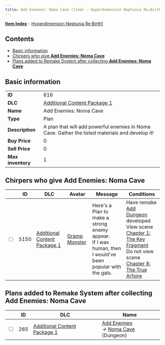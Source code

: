 ```yaml
---
title: Add Enemies: Noma Cave (Item) - Hyperdimension Neptunia Re;Birth1
---
```


[**Item Index**](/neptunia/rb1/item/index.html) - [Hyperdimension Neptunia Re;Birth1](/neptunia/rb1)

## Contents

- [Basic information](#basic-information)
- [Chirpers who give **Add Enemies: Noma Cave**](#chirpers-who-give-add-enemies-noma-cave)
- [Plans added to Remake System after collecting **Add Enemies: Noma Cave**](#plans-added-to-remake-system-after-collecting-add-enemies-noma-cave)
## Basic information

|   |   |
| -- | -- |
| **ID** | 616 |
| **DLC** | [Additional Content Package 1](/neptunia/rb1/dlc/10-pack1.html) |
| **Name** | Add Enemies: Noma Cave |
| **Type** | Plan |
| **Description** | A plan that will add powerful enemies in Noma Cave. Gather the listed materials and develop it! |
| **Buy Price** | 0 |
| **Sell Price** | 0 |
| **Max inventory** | 1 |


## Chirpers who give **Add Enemies: Noma Cave**

|    | ID | DLC | Avatar | Message | Conditions |
| -- | -- | --- | ------ | ------- | ---------- |
| <input type="checkbox" id="rb1-chirper-event-10-5150" class="trackbox" /> | 5150 | [Additional Content Package 1](/neptunia/rb1/dlc/10-pack1.html) | [Gramp Monster](/neptunia/rb1/undefined/1-243-gramp-monster.html) | Here's a Plan to make a strong enemy appear.<br />If I was human, then I would've been popular with the gals. | Have remake [Add Dungeon](/neptunia/rb1/remake/10-228-add-dungeon.html) developed<br />View scene [Chapter 1: The Key Fragment](/neptunia/rb1/scene/1-117-chapter-1-the-key-fragment.html)<br />Do not view scene [Chapter 8: The True Arfoire](/neptunia/rb1/scene/1-807-chapter-8-the-true-arfoire.html) |


## Plans added to Remake System after collecting **Add Enemies: Noma Cave**

|    | ID | DLC | Name |
| -- | -- | --- | ---- |
| <input type="checkbox" id="rb1-remake-10-265" class="trackbox" /> | 265 | [Additional Content Package 1](/neptunia/rb1/dlc/10-pack1.html) | [Add Enemies](/neptunia/rb1/remake/10-265-add-enemies.html)<br /> → [Noma Cave](/neptunia/rb1/dungeon/10-127-noma-cave.html) (Dungeon) |

